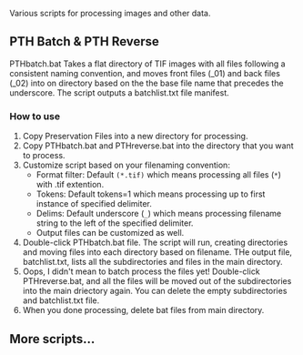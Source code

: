Various scripts for processing images and other data.
## PTH Batch & PTH Reverse
PTHbatch.bat Takes a flat directory of TIF images with all files following a consistent naming convention, and moves front files (_01) and back files (_02) into on directory based on the the base file name that precedes the underscore. The script outputs a batchlist.txt file manifest.
### How to use
1. Copy Preservation Files into a new directory for processing.
1. Copy PTHbatch.bat and PTHreverse.bat into the directory that you want to process.
1. Customize script based on your filenaming convention:
    - Format filter: Default `(*.tif)` which means processing all files (`*`) with .tif extention.
    - Tokens: Default tokens=1 which means processing up to first instance of specified delimiter.
    - Delims: Default underscore (`_`) which means processing filename string to the left of the specified delimiter.
    - Output files can be customized as well.
1. Double-click PTHbatch.bat file. The script will run, creating directories and moving files into each directory based on filename. THe output file, batchlist.txt, lists all the subdirectories and files in the main directory.
1. Oops, I didn't mean to batch process the files yet! Double-click PTHreverse.bat, and all the files will be moved out of the subdirectories into the main driectory again. You can delete the empty subdirectories and batchlist.txt file.
1. When you done processing, delete bat files from main directory.

## More scripts...
